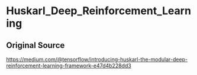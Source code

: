 # Huskarl_Deep_Reinforcement_Learning
## Original Source 
https://medium.com/@tensorflow/introducing-huskarl-the-modular-deep-reinforcement-learning-framework-e47d4b228dd3
